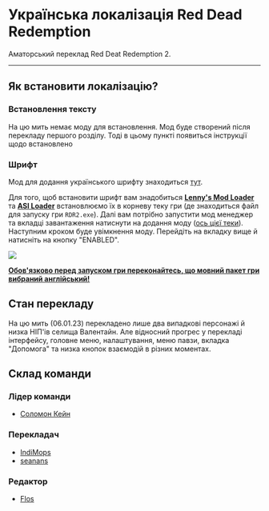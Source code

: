 # Українська локалізація Red Dead Redemption

Аматорський переклад Red Deat Redemption 2. 

<hr>

## Як встановити локалізацію?

### Встановлення тексту
На цю мить немає моду для встановлення. Мод буде створений після перекладу першого розділу. Тоді в цьому пункті появиться інструкції щодо встановлено

### Шрифт

Мод для додання українського шрифту знаходиться [тут](https://github.com/IndiMops/translate-Red-Deat-Redemption-2/tree/main/UA%20font%20for%20RDR%202).

Для того, щоб встановити шрифт вам знадобиться  [<b>Lenny's Mod Loader</b>](https://www.rdr2mods.com/downloads/rdr2/tools/76-lennys-mod-loader-rdr/) та [<b>ASI Loader</b>](https://www.rdr2mods.com/downloads/rdr2/tools/9-rdr-2-asi-loader/) встановлюємо їх в корневу теку гри (де знаходиться файл для запуску гри `RDR2.exe`). Далі вам потрібно запустити мод менеджер та вкладці завантаження натиснути на додання моду ([ось цієї теки](https://github.com/IndiMops/translate-Red-Deat-Redemption-2/tree/main/UA%20font%20for%20RDR%202)). Наступним кроком буде увімкнення моду. Перейдіть на вкладку вище й натисніть на кнопку "ENABLED".

<img src="https://media.discordapp.net/attachments/939569454390603837/1061000768569745448/image.png">

<b><u>Обов'язково перед запуском гри переконайтесь, що мовний пакет гри вибраний англійський!</u></b>

## Стан перекладу

На цю мить (06.01.23) перекладено лише два випадкові персонажі й низка НІП'ів селища Валентайн. Але відносний прогрес у перекладі інтерфейсу, головне меню, налаштування, меню павзи, вкладка "Допомога" та низка кнопок взаємодій в різних моментах.

## Склад команди
### Лідер команди
- [Соломон Кейн](https://t.me/SolomonBHF)

### Перекладач
- [IndiMops](http://indimops.github.io/)
- [seanans](https://twitter.com/IquufkmlxuEmnUm)

### Редактор
- [Flos](https://discord.com/users/453131450808533024)